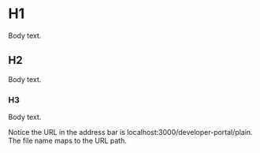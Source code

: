 # H1

Body text.

## H2

Body text.

### H3

Body text.

Notice the URL in the address bar is localhost:3000/developer-portal/plain.
The file name maps to the URL path.
